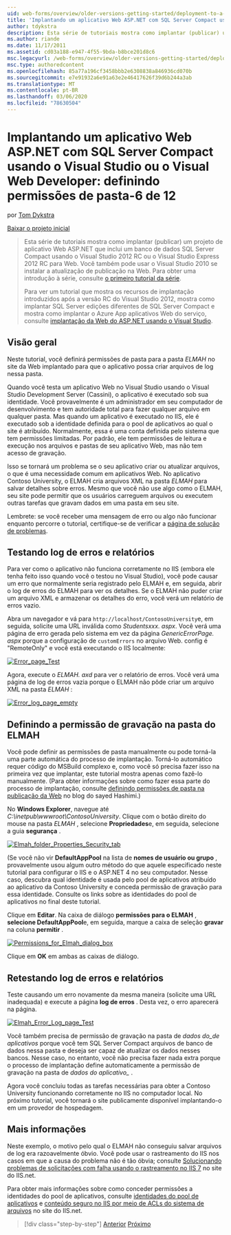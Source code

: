 ```yaml
---
uid: web-forms/overview/older-versions-getting-started/deployment-to-a-hosting-provider/deployment-to-a-hosting-provider-setting-folder-permissions-6-of-12
title: 'Implantando um aplicativo Web ASP.NET com SQL Server Compact usando o Visual Studio ou o Visual Web Developer: definindo permissões de pasta-6 de 12 | Microsoft Docs'
author: tdykstra
description: Esta série de tutoriais mostra como implantar (publicar) um projeto de aplicativo Web ASP.NET que inclui um banco de dados SQL Server Compact usando o Visual Stu...
ms.author: riande
ms.date: 11/17/2011
ms.assetid: cd03a188-e947-4f55-9bda-b8bce201d8c6
msc.legacyurl: /web-forms/overview/older-versions-getting-started/deployment-to-a-hosting-provider/deployment-to-a-hosting-provider-setting-folder-permissions-6-of-12
msc.type: authoredcontent
ms.openlocfilehash: 85a77a196cf3458bbb2e6308838a846936cd070b
ms.sourcegitcommit: e7e91932a6e91a63e2e46417626f39d6b244a3ab
ms.translationtype: MT
ms.contentlocale: pt-BR
ms.lasthandoff: 03/06/2020
ms.locfileid: "78630504"
---
```

# <a name="deploying-an-aspnet-web-application-with-sql-server-compact-using-visual-studio-or-visual-web-developer-setting-folder-permissions---6-of-12"></a>Implantando um aplicativo Web ASP.NET com SQL Server Compact usando o Visual Studio ou o Visual Web Developer: definindo permissões de pasta-6 de 12

por [Tom Dykstra](https://github.com/tdykstra)

[Baixar o projeto inicial](https://code.msdn.microsoft.com/Deploying-an-ASPNET-Web-4e31366b)

> Esta série de tutoriais mostra como implantar (publicar) um projeto de aplicativo Web ASP.NET que inclui um banco de dados SQL Server Compact usando o Visual Studio 2012 RC ou o Visual Studio Express 2012 RC para Web. Você também pode usar o Visual Studio 2010 se instalar a atualização de publicação na Web. Para obter uma introdução à série, consulte [o primeiro tutorial da série](deployment-to-a-hosting-provider-introduction-1-of-12.md).
> 
> Para ver um tutorial que mostra os recursos de implantação introduzidos após a versão RC do Visual Studio 2012, mostra como implantar SQL Server edições diferentes de SQL Server Compact e mostra como implantar o Azure App aplicativos Web do serviço, consulte [implantação da Web do ASP.NET usando o Visual Studio](../../deployment/visual-studio-web-deployment/introduction.md).

## <a name="overview"></a>Visão geral

Neste tutorial, você definirá permissões de pasta para a pasta *ELMAH* no site da Web implantado para que o aplicativo possa criar arquivos de log nessa pasta.

Quando você testa um aplicativo Web no Visual Studio usando o Visual Studio Development Server (Cassini), o aplicativo é executado sob sua identidade. Você provavelmente é um administrador em seu computador de desenvolvimento e tem autoridade total para fazer qualquer arquivo em qualquer pasta. Mas quando um aplicativo é executado no IIS, ele é executado sob a identidade definida para o pool de aplicativos ao qual o site é atribuído. Normalmente, essa é uma conta definida pelo sistema que tem permissões limitadas. Por padrão, ele tem permissões de leitura e execução nos arquivos e pastas de seu aplicativo Web, mas não tem acesso de gravação.

Isso se tornará um problema se o seu aplicativo criar ou atualizar arquivos, o que é uma necessidade comum em aplicativos Web. No aplicativo Contoso University, o ELMAH cria arquivos XML na pasta *ELMAH* para salvar detalhes sobre erros. Mesmo que você não use algo como o ELMAH, seu site pode permitir que os usuários carreguem arquivos ou executem outras tarefas que gravam dados em uma pasta em seu site.

Lembrete: se você receber uma mensagem de erro ou algo não funcionar enquanto percorre o tutorial, certifique-se de verificar a [página de solução de problemas](deployment-to-a-hosting-provider-creating-and-installing-deployment-packages-12-of-12.md).

## <a name="testing-error-logging-and-reporting"></a>Testando log de erros e relatórios

Para ver como o aplicativo não funciona corretamente no IIS (embora ele tenha feito isso quando você o testou no Visual Studio), você pode causar um erro que normalmente seria registrado pelo ELMAH e, em seguida, abrir o log de erros do ELMAH para ver os detalhes. Se o ELMAH não puder criar um arquivo XML e armazenar os detalhes do erro, você verá um relatório de erros vazio.

Abra um navegador e vá para `http://localhost/ContosoUniversity`e, em seguida, solicite uma URL inválida como *Studentsxxx. aspx*. Você verá uma página de erro gerada pelo sistema em vez da página *GenericErrorPage. aspx* porque a configuração de `customErrors` no arquivo Web. config é "RemoteOnly" e você está executando o IIS localmente:

[![Error_page_Test](deployment-to-a-hosting-provider-setting-folder-permissions-6-of-12/_static/image2.png)](deployment-to-a-hosting-provider-setting-folder-permissions-6-of-12/_static/image1.png)

Agora, execute o *ELMAH. axd* para ver o relatório de erros. Você verá uma página de log de erros vazia porque o ELMAH não pôde criar um arquivo XML na pasta *ELMAH* :

[![Error_log_page_empty](deployment-to-a-hosting-provider-setting-folder-permissions-6-of-12/_static/image4.png)](deployment-to-a-hosting-provider-setting-folder-permissions-6-of-12/_static/image3.png)

## <a name="setting-write-permission-on-the-elmah-folder"></a>Definindo a permissão de gravação na pasta do ELMAH

Você pode definir as permissões de pasta manualmente ou pode torná-la uma parte automática do processo de implantação. Torná-lo automático requer código do MSBuild complexo e, como você só precisa fazer isso na primeira vez que implantar, este tutorial mostra apenas como fazê-lo manualmente. (Para obter informações sobre como fazer essa parte do processo de implantação, consulte [definindo permissões de pasta na publicação da Web](http://sedodream.com/2011/11/08/SettingFolderPermissionsOnWebPublish.aspx) no blog do sayed Hashimi.)

No **Windows Explorer**, navegue até *C:\inetpub\wwwroot\ContosoUniversity*. Clique com o botão direito do mouse na pasta *ELMAH* , selecione **Propriedades**e, em seguida, selecione a guia **segurança** .

[![Elmah_folder_Properties_Security_tab](deployment-to-a-hosting-provider-setting-folder-permissions-6-of-12/_static/image6.png)](deployment-to-a-hosting-provider-setting-folder-permissions-6-of-12/_static/image5.png)

(Se você não vir **DefaultAppPool** na lista de **nomes de usuário ou grupo** , provavelmente usou algum outro método do que aquele especificado neste tutorial para configurar o IIS e o ASP.NET 4 no seu computador. Nesse caso, descubra qual identidade é usada pelo pool de aplicativos atribuído ao aplicativo da Contoso University e conceda permissão de gravação para essa identidade. Consulte os links sobre as identidades do pool de aplicativos no final deste tutorial.

Clique em **Editar**. Na caixa de diálogo **permissões para o ELMAH** , **selecione DefaultAppPool**e, em seguida, marque a caixa de seleção **gravar** na coluna **permitir** .

[![Permissions_for_Elmah_dialog_box](deployment-to-a-hosting-provider-setting-folder-permissions-6-of-12/_static/image8.png)](deployment-to-a-hosting-provider-setting-folder-permissions-6-of-12/_static/image7.png)

Clique em **OK** em ambas as caixas de diálogo.

## <a name="retesting-error-logging-and-reporting"></a>Retestando log de erros e relatórios

Teste causando um erro novamente da mesma maneira (solicite uma URL inadequada) e execute a página **log de erros** . Desta vez, o erro aparecerá na página.

[![Elmah_Error_Log_page_Test](deployment-to-a-hosting-provider-setting-folder-permissions-6-of-12/_static/image10.png)](deployment-to-a-hosting-provider-setting-folder-permissions-6-of-12/_static/image9.png)

Você também precisa de permissão de gravação na pasta de *dados do\_de aplicativos* porque você tem SQL Server Compact arquivos de banco de dados nessa pasta e deseja ser capaz de atualizar os dados nesses bancos. Nesse caso, no entanto, você não precisa fazer nada extra porque o processo de implantação define automaticamente a permissão de gravação na pasta de *dados do aplicativo\_* .

Agora você concluiu todas as tarefas necessárias para obter a Contoso University funcionando corretamente no IIS no computador local. No próximo tutorial, você tornará o site publicamente disponível implantando-o em um provedor de hospedagem.

## <a name="more-information"></a>Mais informações

Neste exemplo, o motivo pelo qual o ELMAH não conseguiu salvar arquivos de log era razoavelmente óbvio. Você pode usar o rastreamento do IIS nos casos em que a causa do problema não é tão óbvia; consulte [Solucionando problemas de solicitações com falha usando o rastreamento no IIS 7](https://www.iis.net/learn/troubleshoot/using-failed-request-tracing/troubleshooting-failed-requests-using-tracing-in-iis) no site do IIS.net.

Para obter mais informações sobre como conceder permissões a identidades do pool de aplicativos, consulte [identidades do pool de aplicativos](https://www.iis.net/learn/manage/configuring-security/application-pool-identities) e [conteúdo seguro no IIS por meio de ACLs do sistema de arquivos](https://www.iis.net/learn/get-started/planning-for-security/secure-content-in-iis-through-file-system-acls) no site do IIS.net.

> [!div class="step-by-step"]
> [Anterior](deployment-to-a-hosting-provider-deploying-to-iis-as-a-test-environment-5-of-12.md)
> [Próximo](deployment-to-a-hosting-provider-deploying-to-the-production-environment-7-of-12.md)

